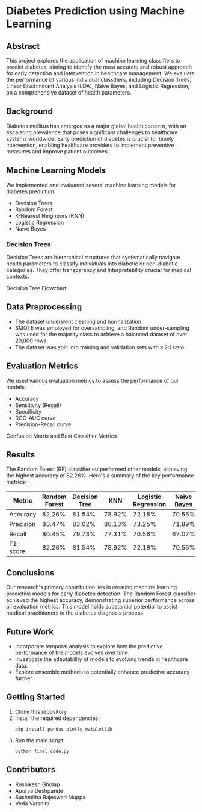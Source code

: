 # Diabetes Prediction using Machine Learning

## Abstract

This project explores the application of machine learning classifiers to predict diabetes, aiming to identify the most accurate and robust approach for early detection and intervention in healthcare management. We evaluate the performance of various individual classifiers, including Decision Trees, Linear Discriminant Analysis (LDA), Naive Bayes, and Logistic Regression, on a comprehensive dataset of health parameters.

## Background

Diabetes mellitus has emerged as a major global health concern, with an escalating prevalence that poses significant challenges to healthcare systems worldwide. Early prediction of diabetes is crucial for timely intervention, enabling healthcare providers to implement preventive measures and improve patient outcomes.

## Machine Learning Models

We implemented and evaluated several machine learning models for diabetes prediction:

- Decision Trees
- Random Forest
- K-Nearest Neighbors (KNN)
- Logistic Regression
- Naive Bayes

### Decision Trees

Decision Trees are hierarchical structures that systematically navigate health parameters to classify individuals into diabetic or non-diabetic categories. They offer transparency and interpretability crucial for medical contexts.

Decision Tree Flowchart

## Data Preprocessing

- The dataset underwent cleaning and normalization.
- SMOTE was employed for oversampling, and Random under-sampling was used for the majority class to achieve a balanced dataset of over 20,000 rows.
- The dataset was split into training and validation sets with a 2:1 ratio.

## Evaluation Metrics

We used various evaluation metrics to assess the performance of our models:

- Accuracy
- Sensitivity (Recall)
- Specificity
- ROC-AUC curve
- Precision-Recall curve

Confusion Matrix and Best Classifier Metrics

## Results

The Random Forest (RF) classifier outperformed other models, achieving the highest accuracy of 82.26%. Here's a summary of the key performance metrics:

| Metric    | Random Forest | Decision Tree | KNN   | Logistic Regression | Naive Bayes |
|-----------|---------------|---------------|-------|---------------------|-------------|
| Accuracy  | 82.26%        | 81.54%        | 78.92%| 72.18%              | 70.56%      |
| Precision | 83.47%        | 83.02%        | 80.13%| 73.25%              | 71.89%      |
| Recall    | 80.45%        | 79.73%        | 77.31%| 70.56%              | 67.07%      |
| F1-score  | 82.26%        | 81.54%        | 78.92%| 72.18%              | 70.56%      |

## Conclusions

Our research's primary contribution lies in creating machine learning predictive models for early diabetes detection. The Random Forest classifier achieved the highest accuracy, demonstrating superior performance across all evaluation metrics. This model holds substantial potential to assist medical practitioners in the diabetes diagnosis process.

## Future Work

- Incorporate temporal analysis to explore how the predictive performance of the models evolves over time.
- Investigate the adaptability of models to evolving trends in healthcare data.
- Explore ensemble methods to potentially enhance predictive accuracy further.

## Getting Started

1. Clone this repository
2. Install the required dependencies:
   ```
   pip install pandas plotly matplotlib
   ```
3. Run the main script:
   ```
   python final_code.py
   ```

## Contributors

- Rushikesh Gholap
- Apurva Deshpande
- Sushmitha Rajeswari Muppa
- Veda Varshita
